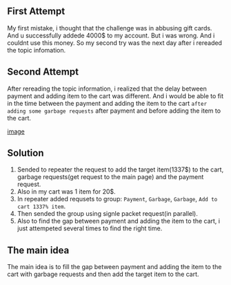 ## First Attempt

My first mistake, i thought that the challenge was in abbusing gift cards. And u successfully addede 4000$ to my account. But i was wrong. And i couldnt use this money. So my second try was the next day after i rereaded the topic infomation.

## Second Attempt

After rereading the topic information, i realized that the delay between payment and adding item to the cart was different. And i would be able to fit in the time between the payment and adding the item to the cart `after adding some garbage requests` after payment and before adding the item to the cart.

[image](./Screenshot%20from%202024-02-28%2020-24-31.png)

## Solution

1. Sended to repeater the request to add the target item(1337$) to the cart, garbage requests(get request to the main page) and the payment request.
2. Also in my cart was 1 item for 20$.
3. In repeater added requsets to group: `Payment`, `Garbage`, `Garbage`, `Add to cart 1337% item`.
4. Then sended the group using signle packet request(in parallel).
5. Also to find the gap between payment and adding the item to the cart, i just attempeted several times to find the right time.

## The main idea

The main idea is to fill the gap between payment and adding the item to the cart with garbage requests and then add the target item to the cart.